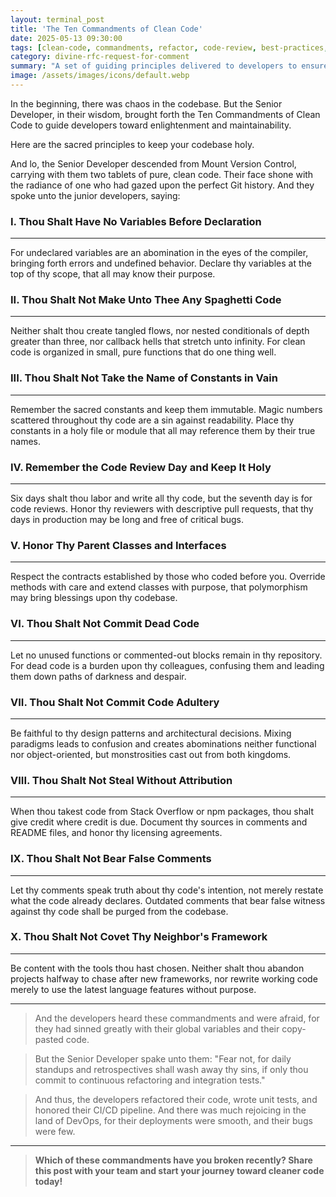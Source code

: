 ```yaml
---
layout: terminal_post
title: 'The Ten Commandments of Clean Code'
date: 2025-05-13 09:30:00
tags: [clean-code, commandments, refactor, code-review, best-practices, software-development, humor]
category: divine-rfc-request-for-comment
summary: "A set of guiding principles delivered to developers to ensure clarity, maintainability, and order in the codebase."
image: /assets/images/icons/default.webp
---
```


In the beginning, there was chaos in the codebase. But the Senior Developer, in their wisdom, brought forth the Ten Commandments of Clean Code to guide developers toward enlightenment and maintainability.

Here are the sacred principles to keep your codebase holy.

And lo, the Senior Developer descended from Mount Version Control, carrying with them two tablets of pure, clean code. Their face shone with the radiance of one who had gazed upon the perfect Git history. And they spoke unto the junior developers, saying:

### I. Thou Shalt Have No Variables Before Declaration

---

For undeclared variables are an abomination in the eyes of the compiler, bringing forth errors and undefined behavior. Declare thy variables at the top of thy scope, that all may know their purpose.

### II. Thou Shalt Not Make Unto Thee Any Spaghetti Code

---

Neither shalt thou create tangled flows, nor nested conditionals of depth greater than three, nor callback hells that stretch unto infinity. For clean code is organized in small, pure functions that do one thing well.

### III. Thou Shalt Not Take the Name of Constants in Vain

---

Remember the sacred constants and keep them immutable. Magic numbers scattered throughout thy code are a sin against readability. Place thy constants in a holy file or module that all may reference them by their true names.

### IV. Remember the Code Review Day and Keep It Holy

---

Six days shalt thou labor and write all thy code, but the seventh day is for code reviews. Honor thy reviewers with descriptive pull requests, that thy days in production may be long and free of critical bugs.

### V. Honor Thy Parent Classes and Interfaces

---

Respect the contracts established by those who coded before you. Override methods with care and extend classes with purpose, that polymorphism may bring blessings upon thy codebase.

### VI. Thou Shalt Not Commit Dead Code

---

Let no unused functions or commented-out blocks remain in thy repository. For dead code is a burden upon thy colleagues, confusing them and leading them down paths of darkness and despair.

### VII. Thou Shalt Not Commit Code Adultery

---

Be faithful to thy design patterns and architectural decisions. Mixing paradigms leads to confusion and creates abominations neither functional nor object-oriented, but monstrosities cast out from both kingdoms.

### VIII. Thou Shalt Not Steal Without Attribution

---

When thou takest code from Stack Overflow or npm packages, thou shalt give credit where credit is due. Document thy sources in comments and README files, and honor thy licensing agreements.

### IX. Thou Shalt Not Bear False Comments

---

Let thy comments speak truth about thy code's intention, not merely restate what the code already declares. Outdated comments that bear false witness against thy code shall be purged from the codebase.

### X. Thou Shalt Not Covet Thy Neighbor's Framework

---

Be content with the tools thou hast chosen. Neither shalt thou abandon projects halfway to chase after new frameworks, nor rewrite working code merely to use the latest language features without purpose.

---

> And the developers heard these commandments and were afraid, for they had sinned greatly with their global variables and their copy-pasted code.

> But the Senior Developer spake unto them: "Fear not, for daily standups and retrospectives shall wash away thy sins, if only thou commit to continuous refactoring and integration tests."

> And thus, the developers refactored their code, wrote unit tests, and honored their CI/CD pipeline.
> And there was much rejoicing in the land of DevOps, for their deployments were smooth, and their bugs were few.

---

> **Which of these commandments have you broken recently? Share this post with your team and start your journey toward cleaner code today!**
